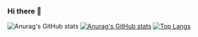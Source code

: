 ### Hi there 👋
![Anurag's GitHub stats](https://github-readme-stats.vercel.app/api?username=Scarlet-2&theme=dark&show_icons=true)
[![Anurag's GitHub stats](https://github-readme-stats.vercel.app/api?username=Scarlet-2)](https://github.com/anuraghazra/github-readme-stats)
[![Top Langs](https://github-readme-stats.vercel.app/api/top-langs/?username=Scarlet-2&layout=compact)](https://github.com/anuraghazra/github-readme-stats)
